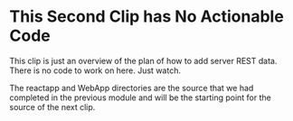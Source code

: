 # This Second Clip has No Actionable Code

This clip is just an overview of the plan of how to add server REST data. There is no code to work on here. Just watch.

The reactapp and WebApp directories are the source that we had completed in the previous module and will be the starting point for the source of the next clip.